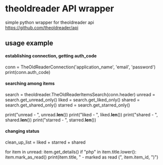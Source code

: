 # theoldreader API wrapper 

simple python wrapper for theoldreader api
https://github.com/theoldreader/api

## usage example

#### establishing connection, getting auth_code
conn = TheOldReaderConnection('application_name', 'email', 'password')
print(conn.auth_code)

#### searching among items

search = theoldreader.TheOldReaderItemsSearch(conn.header)
unread = search.get_unread_only()
liked = search.get_liked_only()
shared = search.get_shared_only()
starred = search.get_starred_only()

print("unread - ", unread.__len__())
print("liked - ", liked.__len__())
print("shared - ", shared.__len__())
print("starred - ", starred.__len__())


#### changing status
clean_up_list = liked + starred + shared


for item in unread:
	item.get_details()
	if "php" in item.title.lower():
		item.mark_as_read()
		print(item.title, " - marked as read (", item.item_id, ")")
